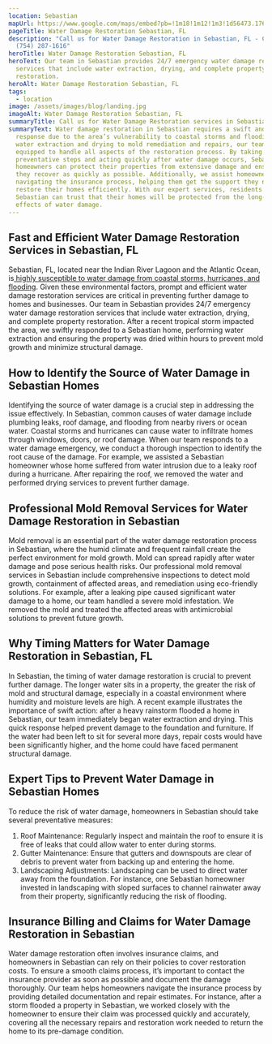 ```yaml
---
location: Sebastian
mapUrl: https://www.google.com/maps/embed?pb=!1m18!1m12!1m3!1d56473.17625694429!2d-80.52152805520285!3d27.792112314563067!2m3!1f0!2f0!3f0!3m2!1i1024!2i768!4f13.1!3m3!1m2!1s0x88de6872ae1398fb%3A0x177a6be767162472!2sSebastian%2C%20FL%2C%20USA!5e0!3m2!1sen!2sca!4v1734276395578!5m2!1sen!2sca
pageTitle: Water Damage Restoration Sebastian, FL
description: "Call us for Water Damage Restoration in Sebastian, FL - CALL NOW:
  (754) 287-1616"
heroTitle: Water Damage Restoration Sebastian, FL
heroText: Our team in Sebastian provides 24/7 emergency water damage restoration
  services that include water extraction, drying, and complete property
  restoration.
heroAlt: Water Damage Restoration Sebastian, FL
tags:
  - location
image: /assets/images/blog/landing.jpg
imageAlt: Water Damage Restoration Sebastian, FL
summaryTitle: Call us for Water Damage Restoration services in Sebastian, FL
summaryText: Water damage restoration in Sebastian requires a swift and thorough
  response due to the area’s vulnerability to coastal storms and flooding. From
  water extraction and drying to mold remediation and repairs, our team is
  equipped to handle all aspects of the restoration process. By taking
  preventative steps and acting quickly after water damage occurs, Sebastian
  homeowners can protect their properties from extensive damage and ensure that
  they recover as quickly as possible. Additionally, we assist homeowners in
  navigating the insurance process, helping them get the support they need to
  restore their homes efficiently. With our expert services, residents of
  Sebastian can trust that their homes will be protected from the long-term
  effects of water damage.
---
```

## Fast and Efficient Water Damage Restoration Services in Sebastian, FL

Sebastian, FL, located near the Indian River Lagoon and the Atlantic Ocean, is[ highly susceptible to water damage from coastal storms, hurricanes, and flooding](/blog/the-complete-florida-hurricane-water-damage-guide:-region-specific-prevention-response-and-restoration/). Given these environmental factors, prompt and efficient water damage restoration services are critical in preventing further damage to homes and businesses. Our team in Sebastian provides 24/7 emergency water damage restoration services that include water extraction, drying, and complete property restoration. After a recent tropical storm impacted the area, we swiftly responded to a Sebastian home, performing water extraction and ensuring the property was dried within hours to prevent mold growth and minimize structural damage.

## How to Identify the Source of Water Damage in Sebastian Homes

Identifying the source of water damage is a crucial step in addressing the issue effectively. In Sebastian, common causes of water damage include plumbing leaks, roof damage, and flooding from nearby rivers or ocean water. Coastal storms and hurricanes can cause water to infiltrate homes through windows, doors, or roof damage. When our team responds to a water damage emergency, we conduct a thorough inspection to identify the root cause of the damage. For example, we assisted a Sebastian homeowner whose home suffered from water intrusion due to a leaky roof during a hurricane. After repairing the roof, we removed the water and performed drying services to prevent further damage.

## Professional Mold Removal Services for Water Damage Restoration in Sebastian

Mold removal is an essential part of the water damage restoration process in Sebastian, where the humid climate and frequent rainfall create the perfect environment for mold growth. Mold can spread rapidly after water damage and pose serious health risks. Our professional mold removal services in Sebastian include comprehensive inspections to detect mold growth, containment of affected areas, and remediation using eco-friendly solutions. For example, after a leaking pipe caused significant water damage to a home, our team handled a severe mold infestation. We removed the mold and treated the affected areas with antimicrobial solutions to prevent future growth.

## Why Timing Matters for Water Damage Restoration in Sebastian, FL

In Sebastian, the timing of water damage restoration is crucial to prevent further damage. The longer water sits in a property, the greater the risk of mold and structural damage, especially in a coastal environment where humidity and moisture levels are high. A recent example illustrates the importance of swift action: after a heavy rainstorm flooded a home in Sebastian, our team immediately began water extraction and drying. This quick response helped prevent damage to the foundation and furniture. If the water had been left to sit for several more days, repair costs would have been significantly higher, and the home could have faced permanent structural damage.

## Expert Tips to Prevent Water Damage in Sebastian Homes

To reduce the risk of water damage, homeowners in Sebastian should take several preventative measures:

1. Roof Maintenance: Regularly inspect and maintain the roof to ensure it is free of leaks that could allow water to enter during storms.
2. Gutter Maintenance: Ensure that gutters and downspouts are clear of debris to prevent water from backing up and entering the home.
3. Landscaping Adjustments: Landscaping can be used to direct water away from the foundation. For instance, one Sebastian homeowner invested in landscaping with sloped surfaces to channel rainwater away from their property, significantly reducing the risk of flooding.

## Insurance Billing and Claims for Water Damage Restoration in Sebastian

Water damage restoration often involves insurance claims, and homeowners in Sebastian can rely on their policies to cover restoration costs. To ensure a smooth claims process, it’s important to contact the insurance provider as soon as possible and document the damage thoroughly. Our team helps homeowners navigate the insurance process by providing detailed documentation and repair estimates. For instance, after a storm flooded a property in Sebastian, we worked closely with the homeowner to ensure their claim was processed quickly and accurately, covering all the necessary repairs and restoration work needed to return the home to its pre-damage condition.
